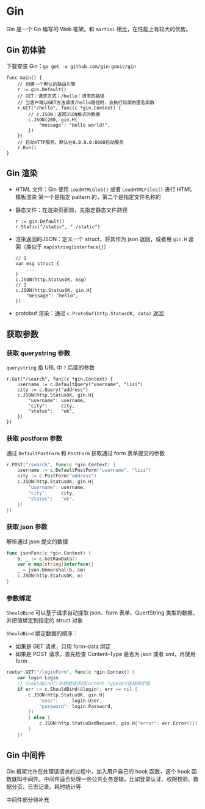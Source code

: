 # Gin

Gin 是一个 Go 编写的 Web 框架。和 `martini` 相比，在性能上有较大的优势。

## Gin 初体验

下载安装 Gin：`go get -u github.com/gin-gonic/gin`

```golang
func main() {
    // 创建一个默认的路由引擎
    r := gin.Default()
    // GET：请求方式；/hello：请求的路径
    // 当客户端以GET方法请求/hello路径时，会执行后面的匿名函数
    r.GET("/hello", func(c *gin.Context) {
        // c.JSON：返回JSON格式的数据
        c.JSON(200, gin.H{
            "message": "Hello world!",
        })
    })
    // 启动HTTP服务，默认在0.0.0.0:8080启动服务
    r.Run()
}
```

## Gin 渲染

* HTML 文件：Gin 使用 `LoadHTMLGlob()` 或者 `LoadHTMLFiles()` 进行 HTML 模板渲染
第一个是指定 pattern 的，第二个是指定文件名称的
* 静态文件：在渲染页面前，先指定静态文件路径

    ```golang
    r := gin.Default()
    r.Static("/static", "./static")
    ```

* 渲染返回的JSON：定义一个 struct，将其作为 json 返回，或者用 `gin.H` 返回（类似于 `map[string]interface{}`）

    ```golang
    // 1
    var msg struct {
        ...
    }
    c.JSON(http.StatusOK, msg)
    // 2
    c.JSON(http.StatusOK, gin.H{
        "message": "hello",
    })
    ```

* protobuf 渲染：通过 `c.ProtoBuf(http.StatusOK, data)` 返回

## 获取参数

### 获取 querystring 参数

`querystring` 指 URL 中 `?` 后面的参数

```golang
r.Get("/search", func(c *gin.Context) {
    username := c.DefaultQuery("username", "lisi")
    city := c.Query("address")
    c.JSON(http.StatusOK, gin.H{
        "username": username,
        "city":     city,
        "status":   "ok",
    })
})
```

### 获取 postform 参数

通过 `DefaultPostForm` 和 `PostForm` 获取通过 form 表单提交的参数

```go
r.POST("/search", func(c *gin.Context) {
    username := c.DefaultPostForm("username", "lisi")
    city := c.PostForm("address")
    c.JSON(http.StatusOK, gin.H{
        "username": username,
        "city":     city,
        "status":   "ok",
    })
})
```

### 获取 json 参数

解析通过 json 提交的数据

```go
func jsonFunc(c *gin.Context) {
    b, _ := c.GetRawData()
    var m map[string]interface{}
    _ = json.Unmarshal(b, &m)
    c.JSON(http.StatusOK, m)
}
```

### 参数绑定

`ShouldBind` 可以基于请求自动提取 json、form 表单、QuertString 类型的数据，并把值绑定到指定的 struct 对象

`ShouldBind` 绑定数据的顺序：

* 如果是 GET 请求，只用 form-data 绑定
* 如果是 POST 请求，首先检查 Content-Type 是否为 json 或者 xml，再使用 form

```go
router.GET("/loginForm", func(c *gin.Context) {
    var login Login
    // ShouldBind()会根据请求的Content-Type自行选择绑定器
    if err := c.ShouldBind(&login); err == nil {
        c.JSON(http.StatusOK, gin.H{
            "user":     login.User,
            "password": login.Password,
        })
        } else {
            c.JSON(http.StatusBadRequest, gin.H{"error": err.Error()})
        }
    })
```

## Gin 中间件

Gin 框架允许在处理请请求的过程中，加入用户自己的 hook 函数，这个 hook 函数就叫中间件。中间件适合处理一些公共业务逻辑，比如登录认证、权限校验、数据分页、日志记录、耗时统计等

中间件部分待补充